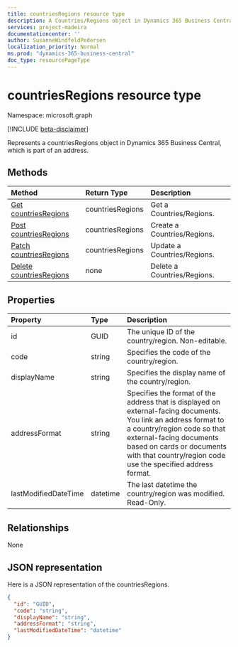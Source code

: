 ```yaml
---
title: countriesRegions resource type 
description: A Countries/Regions object in Dynamics 365 Business Central. 
services: project-madeira
documentationcenter: ''
author: SusanneWindfeldPedersen
localization_priority: Normal
ms.prod: "dynamics-365-business-central"
doc_type: resourcePageType
---
```


# countriesRegions resource type

Namespace: microsoft.graph

[!INCLUDE [beta-disclaimer](../../includes/beta-disclaimer.md)]

Represents a countriesRegions object in Dynamics 365 Business Central, which is part of an address.

## Methods

| Method                                                              | Return Type    |Description                |
|:--------------------------------------------------------------------|:---------------|:--------------------------|
|[Get countriesRegions](../api/dynamics-countriesregions-get.md)      |countriesRegions|Get a Countries/Regions.   |
|[Post countriesRegions](../api/dynamics-create-countriesregions.md)  |countriesRegions|Create a Countries/Regions.|
|[Patch countriesRegions](../api/dynamics-countriesregions-update.md) |countriesRegions|Update a Countries/Regions.|
|[Delete countriesRegions](../api/dynamics-countriesregions-delete.md)|none            |Delete a Countries/Regions.|

## Properties
| Property	     | Type	      |Description                                                  |
|:---------------|:-----------|:------------------------------------------------------------|
|id              |GUID        |The unique ID of the country/region. Non-editable.           |
|code            |string      |Specifies the code of the country/region.                    |
|displayName     |string      |Specifies the display name of the country/region.            |
|addressFormat   |string      |Specifies the format of the address that is displayed on external-facing documents. You link an address format to a country/region code so that external-facing documents based on cards or documents with that country/region code use the specified address format.|
|lastModifiedDateTime|datetime|The last datetime the country/region was modified. Read-Only.|  


## Relationships
None

## JSON representation

Here is a JSON representation of the countriesRegions.


```json
{
  "id": "GUID",
  "code": "string",
  "displayName": "string",
  "addressFormat": "string",
  "lastModifiedDateTime": "datetime"
}

```




